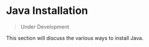 # Java Installation

>Under Development

This section will discuss the various ways to install Java.
